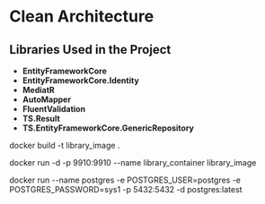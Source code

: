 # Clean Architecture

## Libraries Used in the Project
- **EntityFrameworkCore**
- **EntityFrameworkCore.Identity**
- **MediatR**
- **AutoMapper**
- **FluentValidation**
- **TS.Result**
- **TS.EntityFrameworkCore.GenericRepository**

docker build -t library_image .

docker run -d -p 9910:9910 --name library_container library_image

docker run --name postgres -e POSTGRES_USER=postgres -e POSTGRES_PASSWORD=sys1 -p 5432:5432 -d postgres:latest

